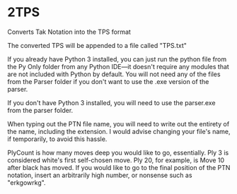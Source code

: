 # 2TPS
Converts Tak Notation into the TPS format

The converted TPS will be appended to a file called "TPS.txt"

If you already have Python 3 installed, you can just run the python file from the Py Only folder from any Python IDE—it doesn't require any modules that are not included with Python by default. You will not need any of the files from the Parser folder if you don't want to use the .exe version of the parser.

If you don't have Python 3 installed, you will need to use the parser.exe from the parser folder. 

When typing out the PTN file name, you will need to write out the entirety of the name, including the extension. I would advise changing your file's name, if temporarily, to avoid this hassle. 

PlyCount is how many moves deep you would like to go, essentially. Ply 3 is considered white's first self-chosen move. Ply 20, for example, is Move 10 after black has moved. If you would like to go to the final position of the PTN notation, insert an arbitrarily high number, or nonsense such as "erkgowrkg". 
